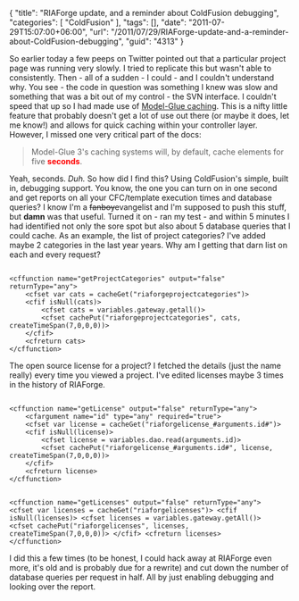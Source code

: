 {
	"title": "RIAForge update, and a reminder about ColdFusion debugging",
	"categories": [
		"ColdFusion"
	],
	"tags": [],
	"date": "2011-07-29T15:07:00+06:00",
	"url": "/2011/07/29/RIAForge-update-and-a-reminder-about-ColdFusion-debugging",
	"guid": "4313"
}

So earlier today a few peeps on Twitter pointed out that a particular project page was running very slowly. I tried to replicate this but wasn't able to consistently. Then - all of a sudden - I could - and I couldn't understand why. You see - the code in question was something I knew was slow and something that was a bit out of my control - the SVN interface. I couldn't speed that up so I had made use of <a href="http://docs.model-glue.com/wiki/HowTos/HowToUseContentCaching#ContentCaching">Model-Glue caching</a>. This is a nifty little feature that probably doesn't get a lot of use out there (or maybe it does, let me know!) and allows for quick caching within your controller layer. However, I missed one very critical part of the docs:
<!--more-->
<p/>

<blockquote>
Model-Glue 3's caching systems will, by default, cache elements for five <b style="color:red">seconds</b>.
</blockquote>

<p/>

Yeah, seconds. <i>Duh.</i>  So how did I find this? Using ColdFusion's simple, built in, debugging support. You know, the one you can turn on in one second and get reports on all your CFC/template execution times and database queries? I know I'm a <strike>fanboy</strike>evangelist and I'm supposed to push this stuff, but <b>damn</b> was that useful. Turned it on - ran my test - and within 5 minutes I had identified not only the sore spot but also about 5 database queries that I could cache. As an example, the list of project categories? I've added maybe 2 categories in the last year years. Why am I getting that darn list on each and every request?

<p/>

<code>
&lt;cffunction name="getProjectCategories" output="false" returnType="any"&gt;
	&lt;cfset var cats = cacheGet("riaforgeprojectcategories")&gt;
	&lt;cfif isNull(cats)&gt;
		&lt;cfset cats = variables.gateway.getall()&gt;
		&lt;cfset cachePut("riaforgeprojectcategories", cats, createTimeSpan(7,0,0,0))&gt;
	&lt;/cfif&gt;
	&lt;cfreturn cats&gt;
&lt;/cffunction&gt;
</code>

<p/>

The open source license for a project? I fetched the details (just the name really) every time you viewed a project. I've edited licenses maybe 3 times in the history of RIAForge.

<p/>

<code>
&lt;cffunction name="getLicense" output="false" returnType="any"&gt;
	&lt;cfargument name="id" type="any" required="true"&gt;
	&lt;cfset var license = cacheGet("riaforgelicense_#arguments.id#")&gt;
	&lt;cfif isNull(license)&gt;
		&lt;cfset license = variables.dao.read(arguments.id)&gt;
		&lt;cfset cachePut("riaforgelicense_#arguments.id#", license, createTimeSpan(7,0,0,0))&gt;
	&lt;/cfif&gt;
	&lt;cfreturn license&gt;
&lt;/cffunction&gt;

&lt;cffunction name="getLicenses" output="false" returnType="any"&gt;
	&lt;cfset var licenses = cacheGet("riaforgelicenses")&gt;
	&lt;cfif isNull(licenses)&gt;
		&lt;cfset licenses = variables.gateway.getAll()&gt;
		&lt;cfset cachePut("riaforgelicenses", licenses, createTimeSpan(7,0,0,0))&gt;
	&lt;/cfif&gt;
	&lt;cfreturn licenses&gt;
&lt;/cffunction&gt;
</code>

<p/>

I did this a few times (to be honest, I could hack away at RIAForge even more, it's old and is probably due for a rewrite) and cut down the number of database queries per request in half. All by just enabling debugging and looking over the report.